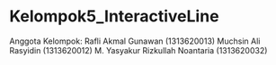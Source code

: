 # Kelompok5_InteractiveLine
Anggota Kelompok:
Rafli Akmal Gunawan (1313620013)
Muchsin Ali Rasyidin (1313620012)
M. Yasyakur Rizkullah Noantaria (1313620032)
